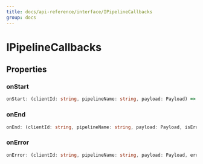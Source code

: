 ```yaml
---
title: docs/api-reference/interface/IPipelineCallbacks
group: docs
---
```


# IPipelineCallbacks

## Properties

### onStart

```ts
onStart: (clientId: string, pipelineName: string, payload: Payload) => void
```

### onEnd

```ts
onEnd: (clientId: string, pipelineName: string, payload: Payload, isError: boolean) => void
```

### onError

```ts
onError: (clientId: string, pipelineName: string, payload: Payload, error: Error) => void
```
